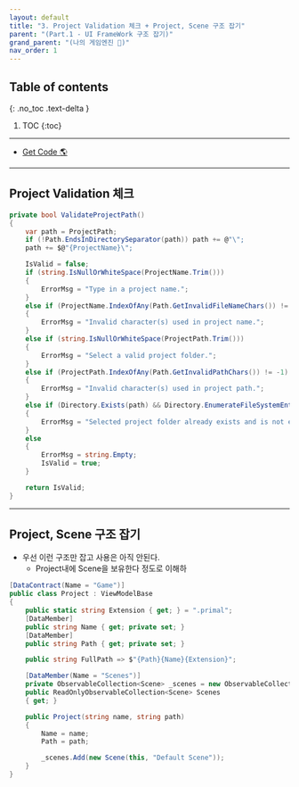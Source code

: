 ```yaml
---
layout: default
title: "3. Project Validation 체크 + Project, Scene 구조 잡기"
parent: "(Part.1 - UI FrameWork 구조 잡기)"
grand_parent: "(나의 게임엔진 🎲)"
nav_order: 1
---
```


## Table of contents
{: .no_toc .text-delta }

1. TOC
{:toc}

---

* [Get Code 🌎](https://github.com/Arthur880708/ArthurDX12GameEngine/commit/ce4f0d5ce58ce77d52511b34b2c77ab431f1db84)

---

## Project Validation 체크

```csharp
private bool ValidateProjectPath()
{
    var path = ProjectPath;
    if (!Path.EndsInDirectorySeparator(path)) path += @"\";
    path += $@"{ProjectName}\";

    IsValid = false;
    if (string.IsNullOrWhiteSpace(ProjectName.Trim()))
    {
        ErrorMsg = "Type in a project name.";
    }
    else if (ProjectName.IndexOfAny(Path.GetInvalidFileNameChars()) != -1)
    {
        ErrorMsg = "Invalid character(s) used in project name.";
    }
    else if (string.IsNullOrWhiteSpace(ProjectPath.Trim()))
    {
        ErrorMsg = "Select a valid project folder.";
    }
    else if (ProjectPath.IndexOfAny(Path.GetInvalidPathChars()) != -1)
    {
        ErrorMsg = "Invalid character(s) used in project path.";
    }
    else if (Directory.Exists(path) && Directory.EnumerateFileSystemEntries(path).Any())
    {
        ErrorMsg = "Selected project folder already exists and is not empty.";
    }
    else
    {
        ErrorMsg = string.Empty;
        IsValid = true;
    }

    return IsValid;
}
```

---

## Project, Scene 구조 잡기

* 우선 이런 구조만 잡고 사용은 아직 안된다.
    * Project내에 Scene을 보유한다 정도로 이해하

```csharp
[DataContract(Name = "Game")]
public class Project : ViewModelBase
{
    public static string Extension { get; } = ".primal";
    [DataMember]
    public string Name { get; private set; }
    [DataMember]
    public string Path { get; private set; }

    public string FullPath => $"{Path}{Name}{Extension}";

    [DataMember(Name = "Scenes")]
    private ObservableCollection<Scene> _scenes = new ObservableCollection<Scene>();
    public ReadOnlyObservableCollection<Scene> Scenes
    { get; }

    public Project(string name, string path)
    {
        Name = name;
        Path = path;

        _scenes.Add(new Scene(this, "Default Scene"));
    }
}
```